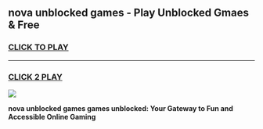 
## nova unblocked games - Play Unblocked Gmaes & Free
<h3>
<a href="https://premium.freeplayer.one?title=nova_unblocked_games&ref=19F">CLICK TO PLAY</a></h3>
<hr>

<h3>
<a href="https://premium.freeplayer.one?title=nova_unblocked_games&ref=19F">CLICK 2 PLAY</a>
  
</h3>

<a href="https://premium.freeplayer.one?title=nova_unblocked_games&ref=19F/"><img src="https://clearcache.store/games.png"></a>


**nova unblocked games games unblocked: Your Gateway to Fun and Accessible Online Gaming**
